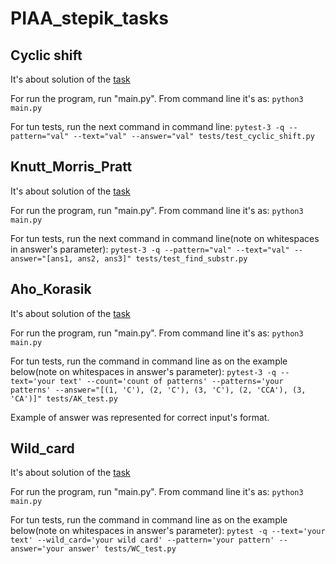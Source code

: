 # PIAA_stepik_tasks

## Cyclic shift

It's about solution of the [task](https://stepik.org/lesson/81429/step/5?unit=58105)

For run the program, run "main.py". From command line it's as:
`python3 main.py`

For tun tests, run the next command in command line:
`pytest-3 -q --pattern="val" --text="val" --answer="val" tests/test_cyclic_shift.py`

## Knutt_Morris_Pratt

It's about solution of the [task](https://stepik.org/lesson/81429/step/4?unit=58105)

For run the program, run "main.py". From command line it's as:
`python3 main.py`

For tun tests, run the next command in command line(note on whitespaces in answer's parameter):
`pytest-3 -q --pattern="val" --text="val" --answer="[ans1, ans2, ans3]" tests/test_find_substr.py`

## Aho_Korasik

It's about solution of the [task](https://stepik.org/lesson/85333/step/1?unit=61850)

For run the program, run "main.py". From command line it's as:
`python3 main.py`

For tun tests, run the command in command line as on the example below(note on whitespaces in answer's parameter):
`pytest-3 -q --text='your text' --count='count of patterns' --patterns='your patterns' --answer="[(1, 'C'), (2, 'C'), (3, 'C'), (2, 'CCA'), (3, 'CA')]" tests/AK_test.py`

Example of answer was represented for correct input's format.


## Wild_card

It's about solution of the [task](https://stepik.org/lesson/85333/step/2?unit=61850)

For run the program, run "main.py". From command line it's as:
`python3 main.py`

For tun tests, run the command in command line as on the example below(note on whitespaces in answer's parameter):
`pytest -q --text='your text' --wild_card='your wild card' --pattern='your pattern' --answer='your answer' tests/WC_test.py`
